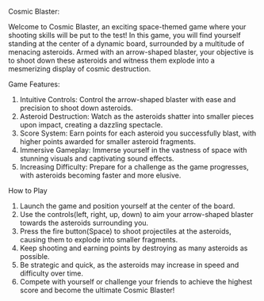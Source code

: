 Cosmic Blaster:

Welcome to Cosmic Blaster, an exciting space-themed game where your shooting skills will be put to the test! In this game, you will find yourself standing at the center of a dynamic board, surrounded by a multitude of menacing asteroids. Armed with an arrow-shaped blaster, your objective is to shoot down these asteroids and witness them explode into a mesmerizing display of cosmic destruction.

Game Features:

1. Intuitive Controls: Control the arrow-shaped blaster with ease and precision to shoot down asteroids.
2. Asteroid Destruction: Watch as the asteroids shatter into smaller pieces upon impact, creating a dazzling spectacle.
3. Score System: Earn points for each asteroid you successfully blast, with higher points awarded for smaller asteroid fragments.
4. Immersive Gameplay: Immerse yourself in the vastness of space with stunning visuals and captivating sound effects.
5. Increasing Difficulty: Prepare for a challenge as the game progresses, with asteroids becoming faster and more elusive.

How to Play
1. Launch the game and position yourself at the center of the board.
2. Use the controls(left, right, up, down) to aim your arrow-shaped blaster towards the asteroids surrounding you.
3. Press the fire button(Space) to shoot projectiles at the asteroids, causing them to explode into smaller fragments.
4. Keep shooting and earning points by destroying as many asteroids as possible.
5. Be strategic and quick, as the asteroids may increase in speed and difficulty over time.
6. Compete with yourself or challenge your friends to achieve the highest score and become the ultimate Cosmic Blaster!